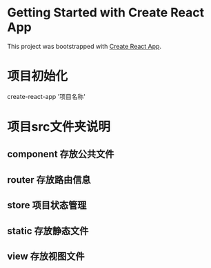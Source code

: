 # Getting Started with Create React App

This project was bootstrapped with [Create React App](https://github.com/facebook/create-react-app).

# 项目初始化

 create-react-app  '项目名称'
 
# 项目src文件夹说明

## component  存放公共文件
## router  存放路由信息
## store  项目状态管理
## static 存放静态文件
## view 存放视图文件
